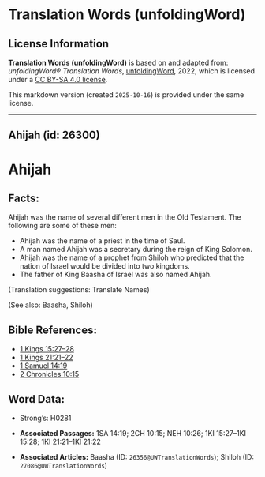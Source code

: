 # Translation Words (unfoldingWord)

## License Information

**Translation Words (unfoldingWord)** is based on and adapted from: _unfoldingWord® Translation Words_, [unfoldingWord](https://unfoldingword.org/utw), 2022, which is licensed under a [CC BY-SA 4.0 license](https://creativecommons.org/licenses/by-sa/4.0/legalcode.en).

This markdown version (created `2025-10-16`) is provided under the same license.



--------------------------------

## Ahijah (id: 26300)

Ahijah
======

Facts:
------

Ahijah was the name of several different men in the Old Testament. The following are some of these men:

* Ahijah was the name of a priest in the time of Saul.
* A man named Ahijah was a secretary during the reign of King Solomon.
* Ahijah was the name of a prophet from Shiloh who predicted that the nation of Israel would be divided into two kingdoms.
* The father of King Baasha of Israel was also named Ahijah.

(Translation suggestions: Translate Names)

(See also: Baasha, Shiloh)

Bible References:
-----------------

* [1 Kings 15:27–28](https://ref.ly/1Kgs15:27-1Kgs15:28)
* [1 Kings 21:21–22](https://ref.ly/1Kgs21:21-1Kgs21:22)
* [1 Samuel 14:19](https://ref.ly/1Sam14:19)
* [2 Chronicles 10:15](https://ref.ly/2Chr10:15)

Word Data:
----------

* Strong’s: H0281

* **Associated Passages:** 1SA 14:19; 2CH 10:15; NEH 10:26; 1KI 15:27–1KI 15:28; 1KI 21:21–1KI 21:22
* **Associated Articles:** Baasha (ID: `26356@UWTranslationWords`); Shiloh (ID: `27086@UWTranslationWords`)

